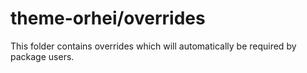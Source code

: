 # theme-orhei/overrides

This folder contains overrides which will automatically be required by package users.
